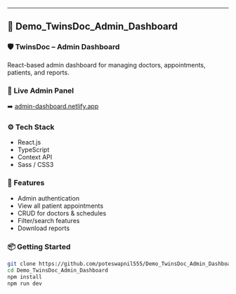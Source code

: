 ---
## 📁 Demo_TwinsDoc_Admin_Dashboard

### 🛡️ TwinsDoc – Admin Dashboard
React-based admin dashboard for managing doctors, appointments, patients, and reports.

### 🚀 Live Admin Panel
➡️ [admin-dashboard.netlify.app](https://admin-dashboard-twinsdoc-swapnil-pote.netlify.app)

### ⚙️ Tech Stack
- React.js
- TypeScript
- Context API
- Sass / CSS3

### 🌟 Features
- Admin authentication
- View all patient appointments
- CRUD for doctors & schedules
- Filter/search features
- Download reports

### 📦 Getting Started
```bash
git clone https://github.com/poteswapnil555/Demo_TwinsDoc_Admin_Dashboard.git
cd Demo_TwinsDoc_Admin_Dashboard
npm install
npm run dev
```
